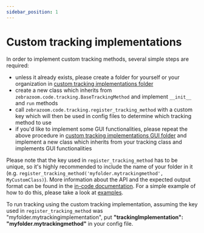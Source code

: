 ```yaml
---
sidebar_position: 1
---
```


# Custom tracking implementations

In order to implement custom tracking methods, several simple steps are required:
- unless it already exists, please create a folder for yourself or your organization in [custom tracking implementations folder](https://github.com/oliviermirat/ZebraZoom/tree/master/zebrazoom/code/tracking/customTrackingImplementations)
- create a new class which inherits from `zebrazoom.code.tracking.BaseTrackingMethod` and implement `__init__` and `run` methods
- call `zebrazoom.code.tracking.register_tracking_method` with a custom key which will then be used in config files to determine which tracking method to use
- if you'd like to implement some GUI functionalities, please repeat the above procedure in [custom tracking implementations GUI folder](https://github.com/oliviermirat/ZebraZoom/tree/master/zebrazoom/code/GUI/tracking/customTrackingImplementations) and implement a new class which inherits from your tracking class and implements GUI functionalities

Please note that the key used in `register_tracking_method` has to be unique, so it's highly recommended to include the name of your folder in it (e.g. `register_tracking_method('myfolder.mytrackingmethod', MyCustomClass)`). More information about the API and the expected output format can be found in the [in-code documentation](https://github.com/oliviermirat/ZebraZoom/blob/master/zebrazoom/code/tracking/_base.py). For a simple example of how to do this, please take a look at [examples](https://github.com/oliviermirat/ZebraZoom/tree/master/zebrazoom/code/tracking/customTrackingImplementations/examples).

To run tracking using the custom tracking implementation, assuming the key used in `register_tracking_method` was "myfolder.mytrackingimplementation", put **"trackingImplementation": "myfolder.mytrackingmethod"** in your config file.